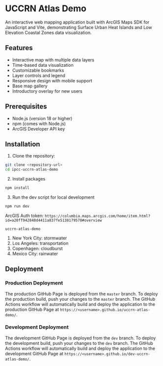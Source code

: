 # UCCRN Atlas Demo

An interactive web mapping application built with ArcGIS Maps SDK for JavaScript and Vite, demonstrating Surface Urban Heat Islands and Low Elevation Coastal Zones data visualization.

## Features

- Interactive map with multiple data layers
- Time-based data visualization
- Customizable bookmarks
- Layer controls and legend
- Responsive design with mobile support
- Base map gallery
- Introductory overlay for new users

## Prerequisites

- Node.js (version 18 or higher)
- npm (comes with Node.js)
- ArcGIS Developer API key

## Installation

1. Clone the repository:
```sh
git clone <repository-url>
cd ipcc-uccrn-atlas-demo
```

2. Install packages
```sh
npm install
```

3. Run the dev script for local development
```sh
npm run dev
```

ArcGIS Auth token: `https://columbia.maps.arcgis.com/home/item.html?id=a20ff942848d4411a837fe5138179578#overview`

`uccrn-atlas-demo`

1. New York City: stormwater
2. Los Angeles: transportation
3. Copenhagen: cloudburst
4. Mexico City: rainwater

## Deployment

### Production Deployment

The production GitHub Page is deployed from the `master` branch. To deploy the production build, push your changes to the `master` branch. The GitHub Actions workflow will automatically build and deploy the application to the production GitHub Page at `https://<username>.github.io/uccrn-atlas-demo/`.

### Development Deployment

The development GitHub Page is deployed from the `dev` branch. To deploy the development build, push your changes to the `dev` branch. The GitHub Actions workflow will automatically build and deploy the application to the development GitHub Page at `https://<username>.github.io/dev-uccrn-atlas-demo/`.
